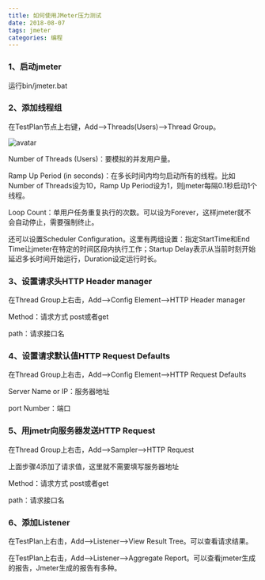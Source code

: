 ```yaml
---
title: 如何使用JMeter压力测试
date: 2018-08-07
tags: jmeter
categories: 编程
---
```


### 1、启动jmeter

运行bin/jmeter.bat

### 2、添加线程组

在TestPlan节点上右键，Add-->Threads(Users)-->Thread Group。

![avatar](/images/threadGroup.png)

Number of Threads (Users)：要模拟的并发用户量。

Ramp Up Period (in seconds)：在多长时间内均匀启动所有的线程。比如Number of Threads设为10，Ramp Up Period设为1，则jmeter每隔0.1秒启动1个线程。

Loop Count：单用户任务重复执行的次数。可以设为Forever，这样jmeter就不会自动停止，需要强制终止。

还可以设置Scheduler Configuration。这里有两组设置：指定StartTime和End Time让jmeter在特定的时间区段内执行工作；Startup Delay表示从当前时刻开始延迟多长时间开始运行，Duration设定运行时长。

### 3、设置请求头HTTP Header manager
在Thread Group上右击，Add-->Config Element-->HTTP Header manager

Method：请求方式 post或者get

path：请求接口名

### 4、设置请求默认值HTTP Request Defaults
在Thread Group上右击，Add-->Config Element-->HTTP Request Defaults

Server Name or IP：服务器地址

port Number：端口

### 5、用jmetr向服务器发送HTTP Request
在Thread Group上右击，Add-->Sampler-->HTTP Request

上面步骤4添加了请求值，这里就不需要填写服务器地址

Method：请求方式 post或者get

path：请求接口名

### 6、添加Listener

在TestPlan上右击，Add-->Listener-->View Result Tree。可以查看请求结果。

在TestPlan上右击，Add-->Listener-->Aggregate Report。可以查看jmeter生成的报告，Jmeter生成的报告有多种。
